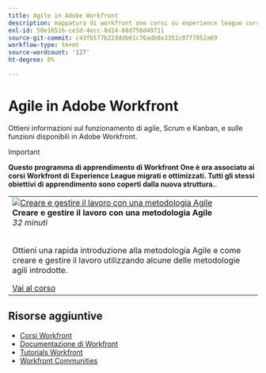 ```yaml
---
title: Agile in Adobe Workfront
description: mappatura di workfront one corsi su experience league corsi
exl-id: 50e16516-ce1d-4ecc-8d24-88d756d49711
source-git-commit: c43fb577b22dddb61c76adb0a3351c0777852a69
workflow-type: tm+mt
source-wordcount: '127'
ht-degree: 0%

---
```


# Agile in Adobe Workfront

Ottieni informazioni sul funzionamento di agile, Scrum e Kanban, e sulle funzioni disponibili in Adobe Workfront.

>[!IMPORTANT]
>
>**Questo programma di apprendimento di Workfront One è ora associato ai corsi Workfront di Experience League migrati e ottimizzati.  Tutti gli stessi obiettivi di apprendimento sono coperti dalla nuova struttura.**.

<table>
  <tr>
   <td>
      <a href="https://experienceleague.adobe.com/?recommended=Workfront-L-1-2022.1.agile">
      <img alt="Creare e gestire il lavoro con una metodologia Agile" src="https://cdn.experienceleague.adobe.com/thumb/create-and-manage-work-with-an-agile-methodology.png"/>
      </a>
      <div>
         <strong>Creare e gestire il lavoro con una metodologia Agile</strong></a>         
         <br/><em>32 minuti</em>
      </div>
      <p>
        <br/>
         Ottieni una rapida introduzione alla metodologia Agile e come creare e gestire il lavoro utilizzando alcune delle metodologie agili introdotte.
      </p>
      <a  rel="noreferrer" target="_blank" href="https://experienceleague.adobe.com/?recommended=Workfront-L-1-2022.1.agile" class="spectrum-Button spectrum-Button--primary spectrum-Button--sizeM">
      <span class="spectrum-Button-label has-no-wrap has-text-weight-bold">Vai al corso</span>
      </a>
   </td>   
  </tr>
</table>

## Risorse aggiuntive

* [Corsi Workfront](https://experienceleague.adobe.com/?lang=en&amp;Solution=Workfront#courses)
* [Documentazione di Workfront](https://experienceleague.adobe.com/docs/workfront.html)
* [Tutorials Workfront](https://experienceleague.adobe.com/docs/workfront-learn/tutorials-workfront/home.html)
* [Workfront Communities](https://experienceleaguecommunities.adobe.com/t5/workfront/ct-p/workfront)
